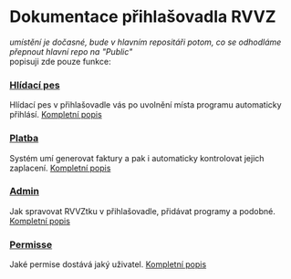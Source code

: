 # Dokumentace přihlašovadla RVVZ
_umístění je dočasné, bude v hlavním repositáři potom, co se odhodláme přepnout hlavní repo na "Public"_   \
popisuji zde pouze funkce:

### [Hlídací pes](https://github.com/RVVZtky/RVVZ-docs-temp/blob/master/watchdog/README.md)
Hlídací pes v přihlašovadle vás po uvolnění místa programu automaticky přihlásí. [Kompletní popis](https://github.com/RVVZtky/RVVZ-docs-temp/blob/master/watchdog/README.md)

### [Platba](https://github.com/RVVZtky/RVVZ-docs-temp/blob/master/payment/README.md)
Systém umí generovat faktury a pak i automaticky kontrolovat jejich zaplacení. [Kompletní popis](https://github.com/RVVZtky/RVVZ-docs-temp/blob/master/payment/README.md)

### [Admin](https://github.com/RVVZtky/RVVZ-docs-temp/blob/master/admin/README.md)
Jak spravovat RVVZtku v přihlašovadle, přidávat programy a podobné. [Kompletní popis](https://github.com/RVVZtky/RVVZ-docs-temp/blob/master/admin/README.md)

### [Permisse](https://github.com/RVVZtky/RVVZ-docs-temp/blob/master/permissions/README.md)
Jaké permise dostává jaký uživatel. [Kompletní popis](https://github.com/RVVZtky/RVVZ-docs-temp/blob/master/permissions/README.md)